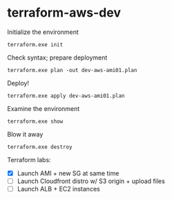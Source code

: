 # terraform-aws-dev

Initialize the environment

`terraform.exe init`

Check syntax; prepare deployment

`terraform.exe plan -out dev-aws-ami01.plan`

Deploy!

`terraform.exe apply dev-aws-ami01.plan`

Examine the environment

`terraform.exe show`

Blow it away

`terraform.exe destroy`
  
Terraform labs:
- [x] Launch AMI + new SG at same time
- [ ] Launch Cloudfront distro w/ S3 origin + upload files
- [ ] Launch ALB + EC2 instances